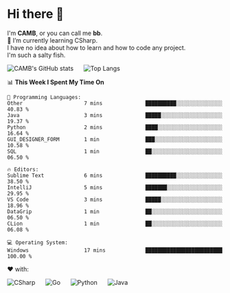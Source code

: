 # Hi there 👋
<!--
**CAMB-dev/CAMB-dev** is a ✨ _special_ ✨ repository because its `README.md` (this file) appears on your GitHub profile.

Here are some ideas to get you started:

- 🔭 I’m currently working on ...
- 🌱 I’m currently learning ...
- 👯 I’m looking to collaborate on ...
- 🤔 I’m looking for help with ...
- 💬 Ask me about ...
- 📫 How to reach me: ...
- 😄 Pronouns: ...
- ⚡ Fun fact: ...
-->
 I'm **CAMB**, or you can call me **bb**.  
 🌱 I’m currently learning CSharp.  
 I have no idea about how to learn and how to code any project.  
 I'm such a salty fish.
 
 
![CAMB's GitHub stats](https://github-readme-stats.vercel.app/api?username=CAMB-dev&show_icons=true&theme=tokyonight)
&nbsp;&nbsp;&nbsp;&nbsp;
![Top Langs](https://github-readme-stats.vercel.app/api/top-langs/?username=CAMB-dev&langs_count=5&theme=tokyonight)


<!--START_SECTION:waka-->
📊 **This Week I Spent My Time On** 

```text
💬 Programming Languages: 
Other                    7 mins              ██████████░░░░░░░░░░░░░░░   40.83 % 
Java                     3 mins              █████░░░░░░░░░░░░░░░░░░░░   19.37 % 
Python                   2 mins              ████░░░░░░░░░░░░░░░░░░░░░   16.64 % 
GUI_DESIGNER_FORM        1 min               ███░░░░░░░░░░░░░░░░░░░░░░   10.58 % 
SQL                      1 min               ██░░░░░░░░░░░░░░░░░░░░░░░   06.50 % 

🔥 Editors: 
Sublime Text             6 mins              ██████████░░░░░░░░░░░░░░░   38.50 % 
IntelliJ                 5 mins              ███████░░░░░░░░░░░░░░░░░░   29.95 % 
VS Code                  3 mins              █████░░░░░░░░░░░░░░░░░░░░   18.96 % 
DataGrip                 1 min               ██░░░░░░░░░░░░░░░░░░░░░░░   06.50 % 
CLion                    1 min               ██░░░░░░░░░░░░░░░░░░░░░░░   06.08 % 

💻 Operating System: 
Windows                  17 mins             █████████████████████████   100.00 % 
```


<!--END_SECTION:waka-->


❤ with:

![CSharp](https://img.shields.io/badge/CSharp-%23512BD4?style=for-the-badge&logo=.net)
&nbsp;&nbsp;&nbsp;&nbsp;
![Go](https://img.shields.io/badge/Go-000000?style=for-the-badge&logo=go)
&nbsp;&nbsp;&nbsp;&nbsp;
![Python](https://img.shields.io/badge/Python-000000?style=for-the-badge&logo=python)
&nbsp;&nbsp;&nbsp;&nbsp;
![Java](https://img.shields.io/badge/Java-964B00?style=for-the-badge&logo=openjdk)
